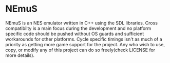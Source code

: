 # NEmuS
NEmuS is an NES emulator written in C++ using the SDL libraries. Cross compatibilty is a main focus during the development and no platform specific code should be pushed without OS guards and sufficient workarounds for other platforms. Cycle specific timings isn't as much of a priority as getting more game support for the project. Any who wish to use, copy, or modify any of this project can do so freely(check LICENSE for more details).

